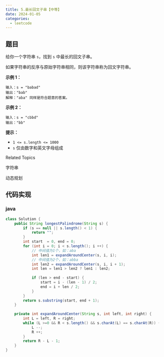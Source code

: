 ```yaml
---
title: 5.最长回文子串【中等】
date: 2024-01-05
categories:
  - leetcode
---
```


## 题目

给你一个字符串 `s`，找到 `s` 中最长的回文子串。

如果字符串的反序与原始字符串相同，则该字符串称为回文字符串。



**示例 1：**

```
输入：s = "babad"
输出："bab"
解释："aba" 同样是符合题意的答案。
```

**示例 2：**

```
输入：s = "cbbd"
输出："bb"
```



**提示：**

- `1 <= s.length <= 1000`
- `s` 仅由数字和英文字母组成

Related Topics

字符串

动态规划

## 代码实现

### java

~~~java
class Solution {
    public String longestPalindrome(String s) {
        if (s == null || s.length() < 1) {
            return "";
        } 
        int start  = 0, end = 0;
        for (int i = 0; i < s.length(); i ++) {
            // 中间值为1个，如：aba
            int len1 = expandAroundCenter(s, i, i);
            // 中间值为2个，如：abba
            int len2 = expandAroundCenter(s, i, i + 1);
            int len = len1 > len2 ? len1 : len2;
            
            if (len > end - start) {
                start = i - (len - 1) / 2;
                end = i + len / 2;
            }
        }
        return s.substring(start, end + 1);
    }
                                        
    private int expandAroundCenter(String s, int left, int right) {
        int L = left, R = right;
        while (L >=0 && R < s.length() && s.charAt(L) == s.charAt(R)) {
            L --;
            R ++;
        }
        return R - L - 1;
    }
}
~~~

